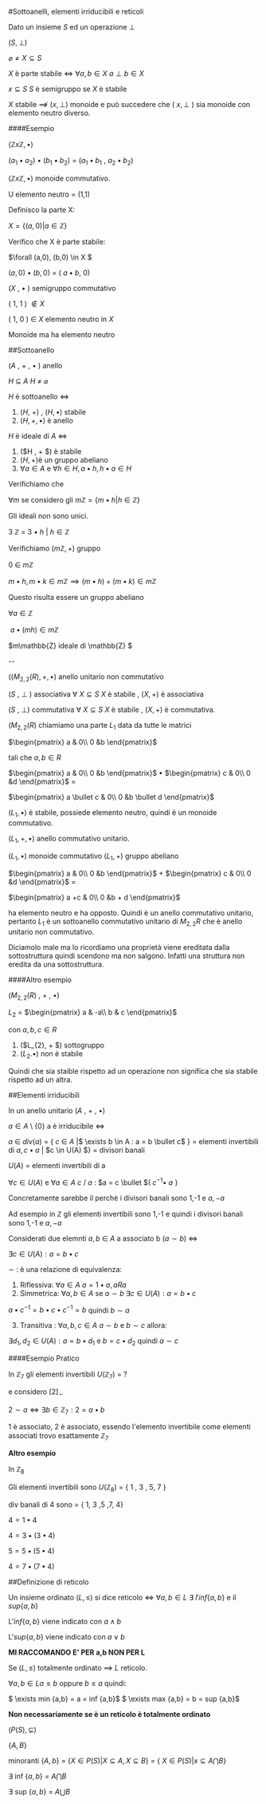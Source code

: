 #Sottoanelli, elementi irriducibili e reticoli

Dato un insieme $S$ ed un operazione $\perp$

($S , \perp$) 

$\varnothing \not= X \subseteq S$

$X$ è parte stabile $\iff$ $\forall a,b \in X$ $a \perp b \in X$

$x \subseteq S$ $S$ è semigruppo se $X$ è stabile

$X$ stabile $\not\implies$ ($x,\perp$) monoide e può succedere che ( $x,\perp$ ) sia monoide con elemento neutro diverso.

####Esempio

($\mathbb{Z}x\mathbb{Z}, \bullet$)

($a_{1} \bullet a_{2}$) $\bullet$ ($b_{1} \bullet b_{2}$) = ($a_{1} \bullet b_{1}$ , $a_{2} \bullet b_{2}$)


($\mathbb{Z}x\mathbb{Z}, \bullet$) monoide commutativo.

U elemento neutro = (1,1)

Definisco la parte X:

$X = \{(a,0) | a \in \mathbb{Z}\}$

 Verifico che X è parte stabile: 
 
 $\forall (a,0), (b,0) \in X $
 
 $(a,0)$ $\bullet$ $(b,0)$ = ( $a \bullet b$, 0)
 
 ($X$ , $\bullet$ ) semigruppo commutativo
 
 ( 1, 1 ) $\not\in X$
 
 ( 1, 0 ) $\in$ $X$ elemento neutro in $X$ 
 
 
 Monoide ma ha elemento neutro
 
 
##Sottoanello

($A$ , $+$ , $\bullet$ ) anello

$H$ $\subseteq$ $A$ $H$ $\not=$ $\varnothing$ 

$H$ è sottoanello $\iff$

1. ($H$, +) , ($H,\bullet$) stabile
2. ($H , + , \bullet$) è anello


$H$ è ideale di $A$ $\iff$

1. ($H , + $) è stabile
2. ($H, +$)è un gruppo abeliano
3. $\forall a \in A$ e $\forall h \in H, a \bullet h, h \bullet a \in H$

Verifichiamo che

$\forall m$ se considero gli $m\mathbb{Z} = \{ m \bullet h | h \in \mathbb{Z}\}$

Gli ideali non sono unici.

3 $\mathbb{Z}$ = 3 $\bullet$ $h$ | $h \in \mathbb{Z}$ 


Verifichiamo ($m\mathbb{Z}, +$) gruppo

0 $\in$ $m\mathbb{Z}$

$m \bullet h, m \bullet k \in m\mathbb{Z} \implies (m \bullet h) + ( m \bullet k) \in m\mathbb{Z}$

Questo risulta essere un gruppo abeliano

$\forall a \in \mathbb{Z}$

$\ a \bullet (mh) \in m\mathbb{Z}$

$m\mathbb{Z} ideale di \mathbb{Z} $

--

($(M_{2,2}(R),+, \bullet$) anello unitario non commutativo

($S$ , $\perp$ ) associativa $\forall$ $X \subseteq S$ $X$ è stabile , ($X,+$) è associativa

($S$ , $\perp$) commutativa $\forall$ $X \subseteq S$ $X$ è stabile , ($X,+$) è commutativa.


$(M_{2,2}(R)$ chiamiamo una parte $L_{1}$ data da tutte le matrici

 $\begin{pmatrix} a & 0\\ 0 &b \end{pmatrix}$ 
 
 tali che $a,b \in R$


$\begin{pmatrix} a & 0\\ 0 &b \end{pmatrix}$ $\bullet$ $\begin{pmatrix} c & 0\\ 0 &d \end{pmatrix}$ =

$\begin{pmatrix} a \bullet c & 0\\ 0 &b \bullet d \end{pmatrix}$

($L_{1}, \bullet$) è stabile, possiede elemento neutro, quindi è un monoide commutativo.


$(L_{1}, +, \bullet)$ anello commutativo unitario.

($L_{1}, \bullet)$ monoide commutativo
($L_{1}, + )$ gruppo abeliano

$\begin{pmatrix} a & 0\\ 0 &b \end{pmatrix}$ + $\begin{pmatrix} c & 0\\ 0 &d \end{pmatrix}$ =

$\begin{pmatrix} a +c & 0\\ 0 &b + d \end{pmatrix}$

ha elemento neutro e ha opposto. Quindi è un anello commutativo unitario, pertanto $L_{1}$ è un sottoanello commutativo unitario di $M_{2,2}$$R$ che è anello unitario non commutativo.




Diciamolo male ma lo ricordiamo una proprietà viene ereditata dalla sottostruttura quindi scendono ma non salgono. Infatti una struttura non eredita da una sottostruttura.



####Altro esempio

($M_{2,2}(R)$ , + , $\bullet$) 

$L_{2}$ = $\begin{pmatrix} a & -a\\ b & c \end{pmatrix}$ 

con $a,b,c \in R$

1. ($L_{2}, + $) sottogruppo
2. ($L_{2}. \bullet$) non è stabile

Quindi che sia staible rispetto ad un operazione non significa che sia stabile rispetto ad un altra.

##Elementi irriducibili

In un anello unitario ($A$ , + , $\bullet$)

$a \in A$ \ $\{0\}$ a è irriducibile $\iff$ 

$a$ $\in$ $div(a)$ = { $c$ $\in$ $A$ |$ \exists b \in A : a = b \bullet c$ } = elementi invertibili di $a,c\bullet a$ | $c \in U(A) $} = divisori banali

$U(A)$ = elementi invertibili di a 

$\forall c \in U(A)$ e $\forall a \in A$ $c$ / $a$ : $a = c \bullet $( $c^{-1} \bullet$ $a$ }

Concretamente sarebbe il perchè i divisori banali sono 1,-1 e $a,-a$

Ad esempio in $\mathbb{Z}$ gli elementi invertibili sono 1,-1 e quindi i divisori banali sono 1,-1 e $a,-a$


Considerati due elemnti $a,b$ $\in$ $A$ a associato b ($a \sim b$) $\iff$

$\exists c \in U(A) : a = b \bullet c$

$\sim$ : è una relazione di equivalenza:

1. Riflessiva: $\forall a \in A$ $a=1 \bullet a, aRa$
2. Simmetrica: $\forall a,b \in A$ se $a \sim b$
 $\exists c \in U(A) : a=b \bullet c$
 
 $a \bullet c^{-1} = b \bullet c \bullet c^{-1} = b$ quindi $b \sim a$
 
3. Transitiva : $\forall a,b,c \in A$ $a \sim b$ e $b \sim c$ allora:

$\exists d_{1},d_{2} \in U(A) : a=b\bullet d_{1}$ e $b=c \bullet d_{2}$
quindi $a \sim c$

####Esempio Pratico

In $\mathbb{Z}_{7}$ gli elementi invertibili $U(\mathbb{Z}_{7})$ = ?

e considero $[2]_{\sim}$

$2 \sim a \iff \exists b \in \mathbb{Z}_{7} : 2 = a \bullet b$

1 è associato, 2 è associato, essendo l'elemento invertibile come elementi associati trovo esattamente $\mathbb{Z}_{7}$

**Altro esempio**

In $\mathbb{Z}_{8}$ 

Gli elementi invertibili sono $U(\mathbb{Z}_{8})$ = { 1 , 3 , 5, 7 }

div banali di 4 sono = { 1, 3 ,5 ,7, 4}

$4 = 1 \bullet 4$

$4 = 3 \bullet ( 3 \bullet 4)$

$5 = 5 \bullet ( 5 \bullet 4)$

$4 = 7 \bullet ( 7 \bullet 4)$


##Definizione di reticolo

Un insieme ordinato ($L , \le$) si dice reticolo $\iff$ $\forall a,b \in L$ $\exists$ $l'inf\{a,b\}$ e il $sup\{a,b\}$

L'$inf\{a,b\}$ viene indicato con $a \land b$

L'$sup\{a,b\}$ viene indicato con $a \lor b$

**MI RACCOMANDO E' PER a,b NON PER L**


Se ($L, \le$) totalmente ordinato $\implies$ $L$ reticolo.

$\forall a,b \in L a \le b$ oppure $b \le a$ quindi:

$ \exists min \{a,b\} = a = inf \{a,b\}$
$ \exists max \{a,b\} = b = sup \{a,b\}$

**Non necessariamente se è un reticolo è totalmente ordinato**

($P(S) , \subseteq$) 

$\{A,B\}$

minoranti $\{A,b\}$ = $\{X \in P(S) | X \subseteq A, X \subseteq B \}$ = { $X \in P(S) | x \subseteq A \bigcap B\}$

$\exists$ inf $\{a,b\}$ = $A \bigcap B$

$\exists$ sup $\{a,b\}$ = $A \bigcup B$
